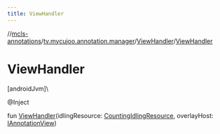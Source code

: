 ```yaml
---
title: ViewHandler
---
```

//[mcls-annotations](../../../index.html)/[tv.mycujoo.annotation.manager](../index.html)/[ViewHandler](index.html)/[ViewHandler](-view-handler.html)



# ViewHandler



[androidJvm]\




@Inject



fun [ViewHandler](-view-handler.html)(idlingResource: [CountingIdlingResource](https://developer.android.com/reference/kotlin/androidx/test/espresso/idling/CountingIdlingResource.html), overlayHost: [IAnnotationView](../../tv.mycujoo.annotation.annotation/-i-annotation-view/index.html))





